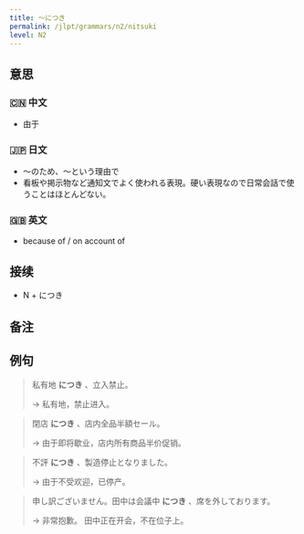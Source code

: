 ```yaml
---
title: 〜につき
permalink: /jlpt/grammars/n2/nitsuki
level: N2
---
```


## 意思

### 🇨🇳 中文

- 由于

### 🇯🇵 日文

- 〜のため、〜という理由で
- 看板や掲示物など通知文でよく使われる表現。硬い表現なので日常会話で使うことはほとんどない。

### 🇬🇧 英文

- because of / on account of

## 接续

- N + につき

## 备注


## 例句

> 私有地 **につき** 、立入禁止。
>
> → 私有地，禁止进入。

> 閉店 **につき** 、店内全品半額セール。
>
> → 由于即将歇业，店内所有商品半价促销。

> 不評 **につき** 、製造停止となりました。
>
> → 由于不受欢迎，已停产。

> 申し訳ございません。田中は会議中 **につき** 、席を外しております。
>
> → 非常抱歉。 田中正在开会，不在位子上。

